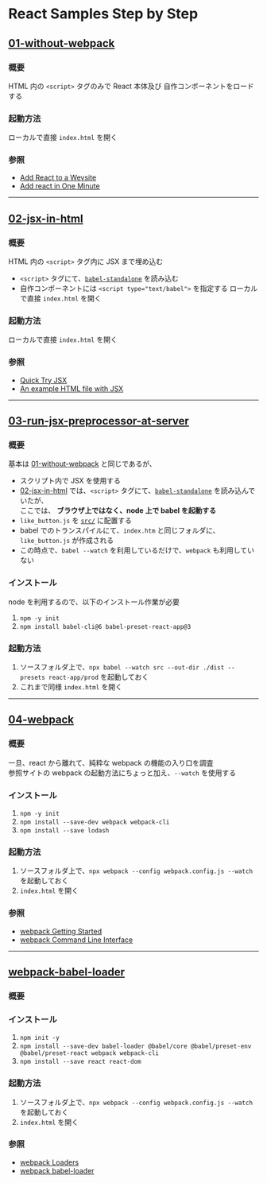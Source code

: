 # React Samples Step by Step

## [01-without-webpack](01-without-webpack)

### 概要
HTML 内の `<script>` タグのみで React 本体及び 自作コンポーネントをロードする  

### 起動方法
ローカルで直接 `index.html` を開く

### 参照
- [Add React to a Wevsite](https://reactjs.org/docs/add-react-to-a-website.html)  
- [Add react in One Minute](https://gist.github.com/gaearon/faa67b76a6c47adbab04f739cba7ceda)

---

## [02-jsx-in-html](02-jsx-in-html)

### 概要
HTML 内の `<script>` タグ内に JSX まで埋め込む  
- `<script>` タグにて、[`babel-standalone`](https://github.com/babel/babel-standalone) を読み込む
- 自作コンポーネントには `<script type="text/babel">` を指定する
ローカルで直接 `index.html` を開く

### 起動方法
ローカルで直接 `index.html` を開く

### 参照
- [Quick Try JSX](https://reactjs.org/docs/add-react-to-a-website.html#quickly-try-jsx)  
- [An example HTML file with JSX](https://raw.githubusercontent.com/reactjs/reactjs.org/master/static/html/single-file-example.html)

---

## [03-run-jsx-preprocessor-at-server](03-run-jsx-preprocessor-at-server)

### 概要
基本は [01-without-webpack](01-without-webpack) と同じであるが、
- スクリプト内で JSX を使用する  
- [02-jsx-in-html](02-jsx-in-html) では、`<script>` タグにて、[`babel-standalone`](https://github.com/babel/babel-standalone) を読み込んでいたが、  
ここでは、
**ブラウザ上ではなく、node 上で babel を起動する**  
- `like_button.js` を [`src/`](src) に配置する
- babel でのトランスパイルにて、`index.htm` と同じフォルダに、`like_button.js` が作成される 
- この時点で、`babel --watch` を利用しているだけで、`webpack` も利用していない

### インストール
node を利用するので、以下のインストール作業が必要  
1. `npm -y init`
2. `npm install babel-cli@6 babel-preset-react-app@3`

### 起動方法
1. ソースフォルダ上で、`npx babel --watch src --out-dir ./dist --presets react-app/prod` を起動しておく
2. これまで同様 `index.html` を開く

---

## [04-webpack](04-webpack)

### 概要
一旦、react から離れて、純粋な webpack の機能の入り口を調査  
参照サイトの webpack の起動方法にちょっと加え、`--watch` を使用する

### インストール
1. `npm -y init`
2. `npm install --save-dev webpack webpack-cli`
3. `npm install --save lodash`

### 起動方法
1. ソースフォルダ上で、`npx webpack --config webpack.config.js --watch` を起動しておく
2. `index.html` を開く

### 参照
- [webpack Getting Started](https://webpack.js.org/guides/getting-started/)
- [webpack Command Line Interface](https://webpack.js.org/api/cli/)

---

## [webpack-babel-loader](webpack-babel-loader)

### 概要

### インストール
1. `npm init -y`
2. `npm install --save-dev babel-loader @babel/core @babel/preset-env @babel/preset-react webpack webpack-cli`
3. `npm install --save react react-dom`
### 起動方法
1. ソースフォルダ上で、`npx webpack --config webpack.config.js --watch` を起動しておく
2. `index.html` を開く

### 参照
- [webpack Loaders](https://webpack.js.org/loaders/)
- [webpack babel-loader](https://webpack.js.org/loaders/babel-loader/)
